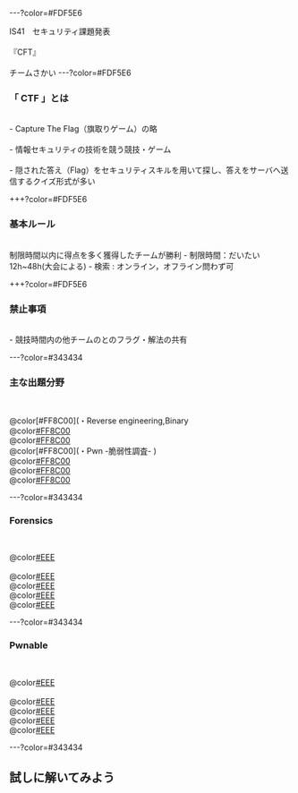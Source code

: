 ---?color=#FDF5E6

IS41　セキュリティ課題発表<br><br>
『CFT』<br><br>
チームさかい
---?color=#FDF5E6
### 「 CTF 」とは 
<br>
- Capture The Flag（旗取りゲーム）の略<br><br>
- 情報セキュリティの技術を競う競技・ゲーム<br><br>
- 隠された答え（Flag）をセキュリティスキルを用いて探し、答えをサーバへ送信するクイズ形式が多い

+++?color=#FDF5E6

### 基本ルール
<br>
制限時間以内に得点を多く獲得したチームが勝利
- 制限時間：だいたい12h~48h(大会による)
- 検索 : オンライン，オフライン問わず可

+++?color=#FDF5E6

### 禁止事項
<br>
- 競技時間内の他チームのとのフラグ・解法の共有

---?color=#343434 
### 主な出題分野
<br>

@color[#FF8C00](・Reverse engineering,Binary <br> 
@color[#FF8C00](・Network) <br>
@color[#FF8C00](・Forensics) <br>
@color[#FF8C00](・Pwn -脆弱性調査- ) <br>
@color[#FF8C00](・Web) <br>
@color[#FF8C00](・Cipher) <br>
@color[#FF8C00](・programming)

---?color=#343434 
### Forensics
<br>

@color[#EEE](物理メモリのイメージファイルを解析し，必要な情報を得ること) <br> <br> 
@color[#EEE](例えば犯罪捜査で) <br> 
@color[#EEE](●消えたファイルを特定) <br> 
@color[#EEE](●一部が壊れたデータの復元) <br> 
@color[#EEE](●ファイルのタイムスタンプを調査) <br> 



---?color=#343434 
### Pwnable
<br>

@color[#EEE](プログラムの脆弱性を突いてフラグを獲得する問題) <br> <br> 
@color[#EEE](どうやって解くの？) <br> 
@color[#EEE](1,プログラムは配布されるので、手元で解析) <br> 
@color[#EEE](2,解析結果からファイルへアクセスする処理を行うコードを作成) <br> 
@color[#EEE](3,実際に攻撃をしてフラグをゲット！) <br> 


---?color=#343434 
## 試しに解いてみよう
<br>







